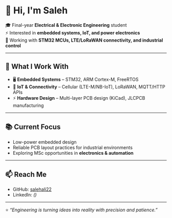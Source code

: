 # 👋 Hi, I'm Saleh  

🎓 Final-year **Electrical & Electronic Engineering** student  
⚡ Interested in **embedded systems, IoT, and power electronics**  
📡 Working with **STM32 MCUs, LTE/LoRaWAN connectivity, and industrial control**  

---

## 🔧 What I Work With
- 🖥️ **Embedded Systems** – STM32, ARM Cortex-M, FreeRTOS  
- 📡 **IoT & Connectivity** – Cellular (LTE-M/NB-IoT), LoRaWAN, MQTT/HTTP APIs  
- ⚡ **Hardware Design** – Multi-layer PCB design (KiCad), JLCPCB manufacturing  

---

## 📚 Current Focus
- Low-power embedded design  
- Reliable PCB layout practices for industrial environments  
- Exploring MSc opportunities in **electronics & automation**  

---

## 📫 Reach Me
- GitHub: [salehali22](https://github.com/salehali22)  
- LinkedIn: *([](https://www.linkedin.com/in/saleh-al-homeidy/))*  


---

⭐ *“Engineering is turning ideas into reality with precision and patience.”*

<!---
salehali22/salehali22 is a ✨ special ✨ repository because its `README.md` (this file) appears on your GitHub profile.
You can click the Preview link to take a look at your changes.
--->
